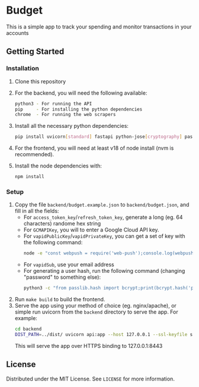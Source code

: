 # Budget

This is a simple app to track your spending and monitor transactions in your accounts

## Getting Started

### Installation

1. Clone this repository
2. For the backend, you will need the following available:
   ```sh
   python3 - For running the API
   pip     - For installing the python dependencies
   chrome  - For running the web scrapers
   ```

3. Install all the necessary python dependencies:
   ```sh
   pip install uvicorn[standard] fastapi python-jose[cryptography] passlib python-multipart jinja2
   ```

4. For the frontend, you will need at least v18 of node install (nvm is recommended).

5. Install the node dependencies with:
   ```sh
   npm install
   ```

### Setup

1. Copy the file `backend/budget.example.json` to `backend/budget.json`, and fill in all the fields:
   - For `access_token_key`/`refresh_token_key`, generate a long (eg. 64 characters) randome hex string
   - For `GCMAPIKey`, you will to enter a Google Cloud API key.
   - For `vapidPublicKey`/`vapidPrivateKey`, you can get a set of key with the following command:
      ```sh
      node -e "const webpush = require('web-push');console.log(webpush.generateVAPIDKeys());"
      ```
   - For `vapidSub`, use your email address
   - For generating a user hash, run the following command (changing "password" to something else):
      ```sh
      python3 -c "from passlib.hash import bcrypt;print(bcrypt.hash('password'))"
      ```
2. Run `make build` to build the frontend.
3. Serve the app using your method of choice (eg. nginx/apache), or simple run uvicorn from the `backend` directory to serve the app. For example:
   ```sh
   cd backend
   DIST_PATH=../dist/ uvicorn api:app --host 127.0.0.1 --ssl-keyfile sslkey.pem --ssl-certfile sslcert.pem --port 8443
   ```
   This will serve the app over HTTPS binding to 127.0.0.1:8443

## License

Distributed under the MIT License. See `LICENSE` for more information.
